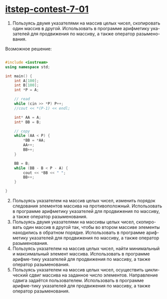 # [itstep-contest-7-01](https://www.hackerrank.com/itstep-contest-7-01)
1. Пользуясь двумя указателями на массив целых чисел, скопировать один массив в другой. Использовать в программе арифметику ука-зателей для продвижения по массиву, а также оператор разымено-вания.

Возможное решение:
```cpp

#include <iostream>
using namespace std;

int main() {
	int A[100];
	int B[100];
	int *P = A; 

    // read
	while (cin >> *P) P++;
	//cout << *(P-1) << endl;

	int* AA = A;
	int* BB = B;

	// copy
	while (AA < P) {
		*BB = *AA;
		AA++;
		BB++;
	}

	BB = B;
	while (BB - B < P - A) {
		cout << *BB << " ";
		BB++;
	}

}
```

2.	Пользуясь указателем на массив целых чисел, изменить порядок следования элементов  массива на противоположный. Использовать в программе арифметику указателей для продвижения по массиву, а также оператор разыменования.
3.	Пользуясь двумя указателями на массивы целых чисел, скопиро-вать один массив в другой так, чтобы во втором массиве элементы находились в обратном порядке. Использовать в программе ариф-метику указателей для продвижения по массиву, а также оператор разыменования.
4.	Пользуясь указателем на массив целых чисел, найти минимальный и максимальный элемент массива. Использовать в программе арифме-тику указателей для продвижения по массиву, а также оператор разыменования.
5.	Пользуясь указателем на массив целых чисел, осуществить цикли-ческий сдвиг массива на заданное число элементов. Направление сдвига задаётся пользователем. Использовать в программе арифме-тику указателей для продвижения по массиву, а также оператор разыменования. 
